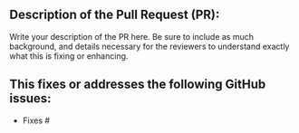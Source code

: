 ## Description of the Pull Request (PR):

Write your description of the PR here. Be sure to include as much background,
and details necessary for the reviewers to understand exactly what this is
fixing or enhancing.


## This fixes or addresses the following GitHub issues:

- Fixes #

